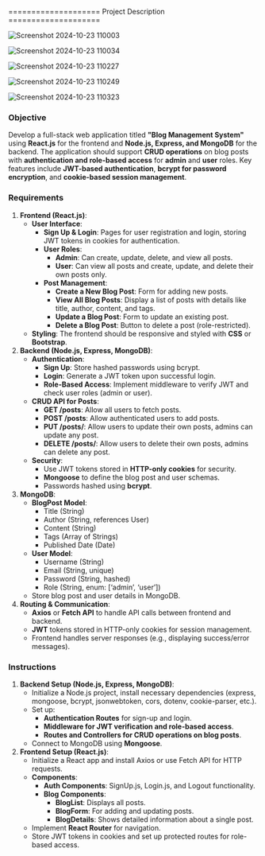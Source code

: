 
==================== Project Description ====================

![Screenshot 2024-10-23 110003](https://github.com/user-attachments/assets/c481a52e-db2f-4ce7-9ad5-a1770684e357)

![Screenshot 2024-10-23 110034](https://github.com/user-attachments/assets/17f826a0-291f-43b6-a4c2-9f9d827ef908)

![Screenshot 2024-10-23 110227](https://github.com/user-attachments/assets/2137d294-8d6b-4a2d-bac6-938fdaf54bde)

![Screenshot 2024-10-23 110249](https://github.com/user-attachments/assets/7503ed32-282e-4fb8-970d-b28f4976299e)

![Screenshot 2024-10-23 110323](https://github.com/user-attachments/assets/e6ce66ec-1bb0-4739-b140-ccca1a44287e)

### **Objective**

Develop a full-stack web application titled **"Blog Management System"** using **React.js** for the frontend and **Node.js, Express, and MongoDB** for the backend. The application should support **CRUD operations** on blog posts with **authentication and role-based access** for **admin** and **user** roles. Key features include **JWT-based authentication**, **bcrypt for password encryption**, and **cookie-based session management**.

### **Requirements**

1. **Frontend (React.js)**:
    - **User Interface**:
        - **Sign Up & Login**: Pages for user registration and login, storing JWT tokens in cookies for authentication.
        - **User Roles**:
            - **Admin**: Can create, update, delete, and view all posts.
            - **User**: Can view all posts and create, update, and delete their own posts only.
        - **Post Management**:
            - **Create a New Blog Post**: Form for adding new posts.
            - **View All Blog Posts**: Display a list of posts with details like title, author, content, and tags.
            - **Update a Blog Post**: Form to update an existing post.
            - **Delete a Blog Post**: Button to delete a post (role-restricted).
    - **Styling**: The frontend should be responsive and styled with **CSS** or **Bootstrap**.
2. **Backend (Node.js, Express, MongoDB)**:
    - **Authentication**:
        - **Sign Up**: Store hashed passwords using bcrypt.
        - **Login**: Generate a JWT token upon successful login.
        - **Role-Based Access**: Implement middleware to verify JWT and check user roles (admin or user).
    - **CRUD API for Posts**:
        - **GET /posts**: Allow all users to fetch posts.
        - **POST /posts**: Allow authenticated users to add posts.
        - **PUT /posts/**: Allow users to update their own posts, admins can update any post.
        - **DELETE /posts/**: Allow users to delete their own posts, admins can delete any post.
    - **Security**:
        - Use JWT tokens stored in **HTTP-only cookies** for security.
        - **Mongoose** to define the blog post and user schemas.
        - Passwords hashed using **bcrypt**.
3. **MongoDB**:
    - **BlogPost Model**:
        - Title (String)
        - Author (String, references User)
        - Content (String)
        - Tags (Array of Strings)
        - Published Date (Date)
    - **User Model**:
        - Username (String)
        - Email (String, unique)
        - Password (String, hashed)
        - Role (String, enum: [‘admin’, ‘user’])
    - Store blog post and user details in MongoDB.
4. **Routing & Communication**:
    - **Axios** or **Fetch API** to handle API calls between frontend and backend.
    - **JWT** tokens stored in HTTP-only cookies for session management.
    - Frontend handles server responses (e.g., displaying success/error messages).

### **Instructions**

1. **Backend Setup (Node.js, Express, MongoDB)**:
    - Initialize a Node.js project, install necessary dependencies (express, mongoose, bcrypt, jsonwebtoken, cors, dotenv, cookie-parser, etc.).
    - Set up:
        - **Authentication Routes** for sign-up and login.
        - **Middleware for JWT verification and role-based access**.
        - **Routes and Controllers for CRUD operations on blog posts**.
    - Connect to MongoDB using **Mongoose**.
2. **Frontend Setup (React.js)**:
    - Initialize a React app and install Axios or use Fetch API for HTTP requests.
    - **Components**:
        - **Auth Components**: SignUp.js, Login.js, and Logout functionality.
        - **Blog Components**:
            - **BlogList**: Displays all posts.
            - **BlogForm**: For adding and updating posts.
            - **BlogDetails**: Shows detailed information about a single post.
    - Implement **React Router** for navigation.
    - Store JWT tokens in cookies and set up protected routes for role-based access.
